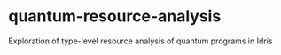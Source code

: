 # quantum-resource-analysis
Exploration of type-level resource analysis of quantum programs in Idris
